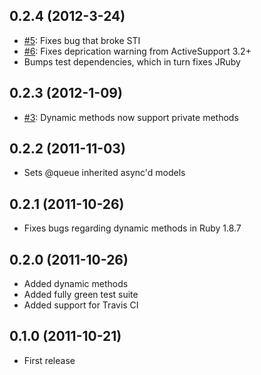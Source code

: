 ## 0.2.4 (2012-3-24)

* [#5](https://github.com/bloudermilk/acts_as_async/issues/5): Fixes bug that broke STI
* [#6](https://github.com/bloudermilk/acts_as_async/issues/6): Fixes deprication warning from ActiveSupport 3.2+
* Bumps test dependencies, which in turn fixes JRuby

## 0.2.3 (2012-1-09)

* [#3](https://github.com/bloudermilk/acts_as_async/issues/3): Dynamic methods now support private methods

## 0.2.2 (2011-11-03)

* Sets @queue inherited async'd models

## 0.2.1 (2011-10-26)

* Fixes bugs regarding dynamic methods in Ruby 1.8.7

## 0.2.0 (2011-10-26)

* Added dynamic methods
* Added fully green test suite
* Added support for Travis CI

## 0.1.0 (2011-10-21)

* First release

